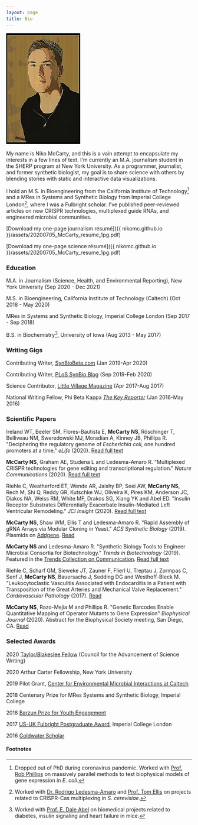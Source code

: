 ```yaml
---
layout: page
title: Bio
---
```


![Portrait of the Author as a Younger Man](/assets/images/pages/niko_filter.jpg)

My name is Niko McCarty, and this is a vain attempt to encapsulate my interests in a few lines of text. I'm currently an M.A. journalism student in the SHERP program at New York University. As a programmer, journalist, and former synthetic biologist, my goal is to share science with others by blending stories with static and interactive data visualizations. 

I hold an M.S. in Bioengineering from the California Institute of Technology[^1] and a MRes in Systems and Synthetic Biology from Imperial College London[^2], where I was a Fulbright scholar. I've published peer-reviewed articles on new CRISPR technologies, multiplexed guide RNAs, and engineered microbial communities.

[Download my one-page journalism résumé]({{ nikomc.github.io }}/assets/20200705_McCarty_resume_1pg.pdf)

[Download my one-page science résumé]({{ nikomc.github.io }}/assets/20200705_McCarty_resume_1pg.pdf)

### Education

M.A. in Journalism (Science, Health, and Environmental Reporting), New York University (Sep 2020 - Dec 2021)

M.S. in Bioengineering, California Institute of Technology (Caltech) (Oct 2018 - May 2020)

MRes in Systems and Synthetic Biology, Imperial College London (Sep 2017 - Sep 2018)

B.S. in Biochemistry[^3], University of Iowa (Aug 2013 - May 2017)

### Writing Gigs
Contributing Writer, [SynBioBeta.com](https://synbiobeta.com/) (Jan 2019-Apr 2020)

Contributing Writer, [PLoS SynBio Blog](https://plos.org/blogs/) (Sep 2019-Feb 2020)

Science Contributor, [Little Village Magazine](https://littlevillagemag.com/) (Apr 2017-Aug 2017)

National Writing Fellow, Phi Beta Kappa [_The Key Reporter_](https://www.keyreporter.org/) (Jan 2016-May 2016)

### Scientific Papers

Ireland WT, Beeler SM, Flores-Bautista E, **McCarty NS**, Röschinger T, Belliveau NM, Sweredowski MJ, Moradian A, Kinney JB, Phillips R. "Deciphering the regulatory genome of _Escherichia coli_, one hundred promoters at a time." _eLife_ (2020). [Read full text](https://elifesciences.org/articles/55308)

**McCarty NS**, Graham AE, Studena L and Ledesma-Amaro R. "Multiplexed CRISPR technologies for gene editing and transcriptional regulation." _Nature Communications_ (2020). [Read full text](https://www.nature.com/articles/s41467-020-15053-x)

Riehle C, Weatherford ET, Wende AR, Jaishy BP, Seei AW, **McCarty NS**, Rech M, Shi Q, Reddy GR, Kutschke WJ, Oliveira K, Pires KM, Anderson JC, Diakos NA, Weiss RM, White MF, Drakos SG, Xiang YK and Abel ED. "Insulin Receptor Substrates Differentially Exacerbate Insulin-Mediated Left Ventricular Remodeling." _JCI Insight_ (2020). [Read full text](https://insight.jci.org/articles/view/134920)
    
**McCarty NS**, Shaw WM, Ellis T and Ledesma-Amaro R. "Rapid Assembly of gRNA Arrays via Modular Cloning in Yeast." _ACS Synthetic Biology_ (2019). Plasmids on [Addgene](https://www.addgene.org/browse/article/28203286/). [Read](https://pubs.acs.org/doi/10.1021/acssynbio.9b00041)

**McCarty NS** and Ledesma-Amaro R. "Synthetic Biology Tools to Engineer Microbial Consortia for Biotechnology." _Trends in Biotechnology_ (2019). Featured in the [Trends Collection on Communication](https://www.sciencedirect.com/journal/trends-in-cognitive-sciences/special-issue/103FC986131). [Read full text](https://www.cell.com/trends/biotechnology/fulltext/S0167-7799(18)30312-3)

Riehle C, Scharf GM, Sieweke JT, Zauner F, Flierl U, Treptau J, Zormpas C, Senf J, **McCarty NS**, Bauersachs J, Sedding DG and Westhoff-Bleck M. "Leukocytoclastic Vasculitis Associated with Endocarditis in a Patient with Transposition of the Great Arteries and Mechanical Valve Replacement." _Cardiovascular Pathology_ (2017). [Read](https://europepmc.org/article/med/28171828)

**McCarty NS**, Razo-Mejia M and Phillips R. "Genetic Barcodes Enable Quantitative Mapping of Operator Mutants to Gene Expression" _Biophysical Journal_ (2020). Abstract for the Biophysical Society meeting, San Diego, CA. [Read](https://www.cell.com/biophysj/fulltext/S0006-3495(19)34231-6)

### Selected Awards

2020 [Taylor/Blakeslee Fellow](https://casw.org/casw/announcement/2020-21-taylorblakeslee-fellows) (Council for the Advancement of Science Writing)

2020 Arthur Carter Fellowship, New York University

2019 Pilot Grant, [Center for Environmental Microbial Interactions at Caltech](http://microbiology.caltech.edu/)

2018 Centenary Prize for MRes Systems and Synthetic Biology, Imperial College

2018 [Barzun Prize for Youth Engagement](https://www.imperial.ac.uk/news/187107/us-student-inspires-local-sixth-formers-thanks/)

2017 [US-UK Fulbright Postgraduate Award](http://www.fulbright.org.uk/about-us/meet-our-fulbrighters/american-fulbright-postgraduate-award-grantees), Imperial College London

2016 [Goldwater Scholar](https://goldwater.scholarsapply.org/2016-scholars/)

#### Footnotes

[^1]: Dropped out of PhD during coronavirus pandemic. Worked with [Prof. Rob Phillips](http://www.rpgroup.caltech.edu/) on massively parallel methods to test biophysical models of gene expression in _E. coli_.
[^2]: Worked with [Dr. Rodrigo Ledesma-Amaro](https://www.imperial.ac.uk/people/r.ledesma-amaro) and [Prof. Tom Ellis](https://www.tomellislab.com/) on projects related to CRISPR-Cas multiplexing in _S. cerevisiae_.
[^3]: Worked with [Prof. E. Dale Abel](https://abel.lab.uiowa.edu/) on biomedical projects related to diabetes, insulin signaling and heart failure in mice.